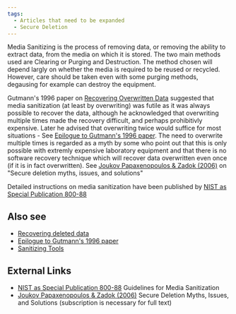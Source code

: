 ```yaml
---
tags:
  - Articles that need to be expanded
  - Secure Deletion
---
```

Media Sanitizing is the process of removing data, or removing the
ability to extract data, from the media on which it is stored. The two
main methods used are Clearing or Purging and Destruction. The method
chosen will depend largly on whether the media is required to be reused
or recycled. However, care should be taken even with some purging
methods, degausing for example can destroy the equipment.

Gutmann's 1996 paper on [Recovering Overwritten
Data](recovering_overwritten_data.md) suggested that media
sanitization (at least by overwriting) was futile as it was always
possible to recover the data, although he acknowledged that overwriting
multiple times made the recovery difficult, and perhaps prohibitivly
expensive. Later he advised that overwriting twice would suffice for
most situations - See [Epilogue to Gutmann's 1996
paper](epilogue_to_gutmann's_1996_paper.md). The need to
overwrite multiple times is regarded as a myth by some who point out
that this is only possible with extremly expensive laboratory equipment
and that there is no software recovery technique which will recover data
overwritten even once (if it is in fact overwritten). See [Joukov
Papaxenopoulos & Zadok (2006)](https://dl.acm.org/doi/10.1145/1179559.1179571)
on "Secure deletion myths, issues, and solutions"

Detailed instructions on media sanitization have been published by
[NIST as Special Publication 800-88](https://csrc.nist.gov/publications/detail/sp/800-88/rev-1/final)

## Also see

* [Recovering deleted data](recovering_deleted_data.md)
* [Epilogue to Gutmann's 1996 paper](epilogue_to_gutmann's_1996_paper.md)
* [Sanitizing Tools](sanitizing_tools.md)

## External Links

* [NIST as Special Publication 800-88](https://csrc.nist.gov/publications/detail/sp/800-88/rev-1/final)
  Guidelines for Media Sanitization
* [Joukov Papaxenopoulos & Zadok (2006)](https://dl.acm.org/doi/10.1145/1179559.1179571)
  Secure Deletion Myths, Issues, and Solutions (subscription is necessary for
  full text)
